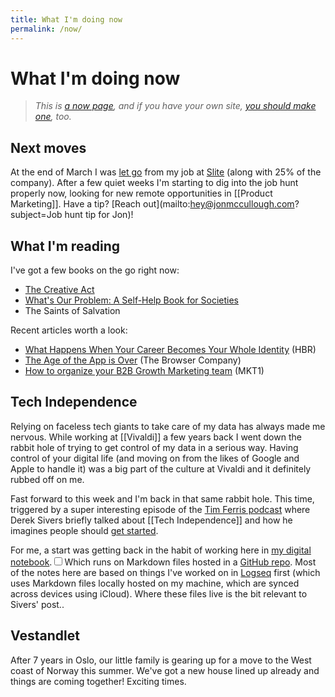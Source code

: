 ```yaml
---
title: What I'm doing now
permalink: /now/
---
```


# What I'm doing now

> <em>This is [a now page](https://nownownow.com/about), and if you have your own site, [you should make one](https://nownownow.com/about), too.</em>

## Next moves
At the end of March I was [let go](https://www.linkedin.com/posts/jonmccullough_productmarketing-layoffs2023-activity-7052166020798525440-QCq1?utm_source=share&utm_medium=member_desktop) from my job at [Slite](https://slite.com/) (along with 25% of the company). After a few quiet weeks I'm starting to dig into the job hunt properly now, looking for new remote opportunities in [[Product Marketing]]. Have a tip? [Reach out](mailto:hey@jonmccullough.com?subject=Job hunt tip for Jon)!

## What I'm reading
I've got a few books on the go right now:

- <a class="internal-link" href="/book/the-creative-act/">The Creative Act</a>
- <a class="internal-link" href="/book/whats-our-problem/">What's Our Problem: A Self-Help Book for Societies</a>
- The Saints of Salvation

Recent articles worth a look:
- [What Happens When Your Career Becomes Your Whole Identity](https://hbr.org/2019/12/what-happens-when-your-career-becomes-your-whole-identity?tpcc=orgsocial_edit) (HBR)
- [The Age of the App is Over](https://browsercompany.substack.com/p/the-age-of-the-app-is-over) (The Browser Company)
- [How to organize your B2B Growth Marketing team](https://newsletter.mkt1.co/p/how-to-organize-your-b2b-growth-marketing) (MKT1)

## Tech Independence
Relying on faceless tech giants to take care of my data has always made me nervous. While working at [[Vivaldi]] a few years back I went down the rabbit hole of trying to get control of my data in a serious way. Having control of your digital life (and moving on from the likes of Google and Apple to handle it) was a big part of the culture at Vivaldi and it definitely rubbed off on me.

Fast forward to this week and I'm back in that same rabbit hole. This time, triggered by a super interesting episode of the [Tim Ferris podcast](https://tim.blog/2023/04/21/derek-sivers/) where Derek Sivers briefly talked about [[Tech Independence]] and how he imagines people should [get started](https://sive.rs/ti).

For me, a start was getting back in the habit of working here in <a class="internal-link" href="/">my digital notebook</a>.<input type="checkbox" id="cb1" /><label for="cb1"><sup></sup></label><span><span class="footnote-inner">Which runs on Markdown files hosted in a [GitHub repo](https://github.com/jonmccull/digital-garden). Most of the notes here are based on things I've worked on in [Logseq](https://logseq.com/) first (which uses Markdown files locally hosted on my machine, which are synced across devices using iCloud). Where these files live is the bit relevant to Sivers' post.</span></span>. 

## Vestandlet 
After 7 years in Oslo, our little family is gearing up for a move to the West coast of Norway this summer. We've got a new house lined up already and things are coming together! Exciting times. 